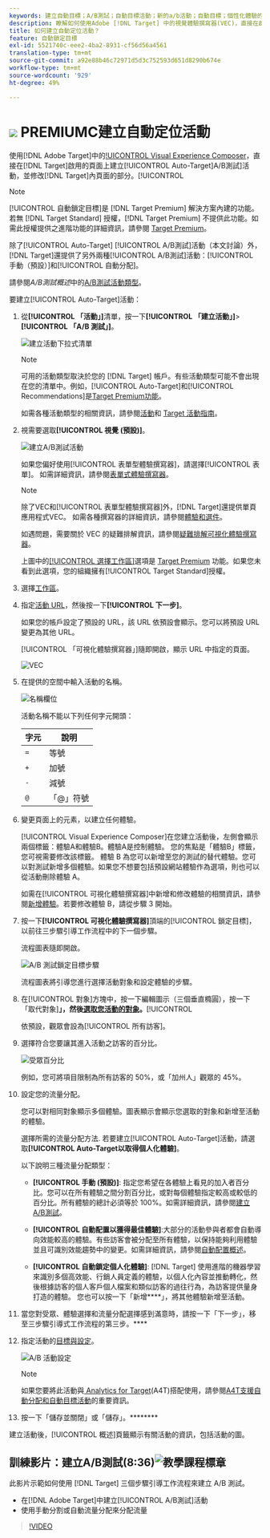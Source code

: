 ```yaml
---
keywords: 建立自動目標；A/B測試；自動目標活動；新的a/b活動；自動目標；個性化體驗的自動目標；個性化；優化
description: 瞭解如何使用Adobe [!DNL Target] 中的視覺體驗撰寫器(VEC)，直接在啟用 [!DNL Target]的頁面上建立自動目標A/B測試活動。
title: 如何建立自動定位活動？
feature: 自動鎖定目標
exl-id: 5521740c-eee2-4ba2-8931-cf56d56a4561
translation-type: tm+mt
source-git-commit: a92e88b46c72971d5d3c752593d651d8290b674e
workflow-type: tm+mt
source-wordcount: '929'
ht-degree: 49%

---
```


# ![](/help/assets/premium.png) PREMIUMC建立自動定位活動

使用[!DNL Adobe Target]中的[!UICONTROL Visual Experience Composer](VEC)，直接在[!DNL Target]啟用的頁面上建立[!UICONTROL Auto-Target]A/B測試]活動，並修改[!DNL Target]內頁面的部分。[!UICONTROL 

>[!NOTE]
>
>[!UICONTROL 自動鎖定目標]是 [!DNL Target Premium] 解決方案內建的功能。若無 [!DNL Target Standard] 授權，[!DNL Target Premium] 不提供此功能。如需此授權提供之進階功能的詳細資訊，請參閱 [Target Premium](/help/c-intro/intro.md)。
>
>除了[!UICONTROL Auto-Target] [!UICONTROL A/B測試]活動（本文討論）外，[!DNL Target]還提供了另外兩種[!UICONTROL A/B測試]活動：[!UICONTROL 手動（預設）]和[!UICONTROL 自動分配]。
>
>請參閱&#x200B;*A/B測試概述*&#x200B;中的[A/B測試活動類型](/help/c-activities/t-test-ab/test-ab.md#types)。

要建立[!UICONTROL Auto-Target]活動：

1. 從&#x200B;**[!UICONTROL 「活動」]**&#x200B;清單，按一下&#x200B;**[!UICONTROL 「建立活動」]**>**[!UICONTROL 「A/B 測試」]**。

   ![建立活動下拉式清單](/help/c-activities/t-test-ab/t-test-create-ab/assets/ab_select-new.png)

   >[!NOTE]
   >
   >可用的活動類型取決於您的 [!DNL Target] 帳戶。有些活動類型可能不會出現在您的清單中。例如，[!UICONTROL Auto-Target]和[!UICONTROL Recommendations]是[Target Premium功能](/help/c-intro/intro.md#premium)。
   >
   >如需各種活動類型的相關資訊，請參閱[活動](/help/c-activities/activities.md)和 [Target 活動指南](/help/c-activities/target-activities-guide.md)。

1. 視需要選取&#x200B;**[!UICONTROL 視覺 (預設)]**。

   ![建立A/B測試活動](/help/c-activities/t-test-ab/t-test-create-ab/assets/create-ab.png)

   如果您偏好使用[!UICONTROL 表單型體驗撰寫器]，請選擇[!UICONTROL 表單]。 如需詳細資訊，請參閱[表單式體驗撰寫器](/help/c-experiences/form-experience-composer.md)。

   >[!NOTE]
   >
   >除了VEC和[!UICONTROL 表單型體驗撰寫器]外，[!DNL Target]還提供單頁應用程式VEC。 如需各種撰寫器的詳細資訊，請參閱[體驗和選件](/help/c-experiences/experiences.md)。
   >
   >如遇問題，需要關於 VEC 的疑難排解資訊，請參閱[疑難排解可視化體驗撰寫器](/help/c-experiences/c-visual-experience-composer/r-troubleshoot-composer/troubleshoot-composer.md)。
   >
   >上圖中的[[!UICONTROL 選擇工作區]](/help/administrating-target/c-user-management/property-channel/property-channel.md)選項是 [Target Premium](/help/c-intro/intro.md) 功能。如果您未看到此選項，您的組織擁有[!UICONTROL Target Standard]授權。

1. 選擇[工作區](/help/administrating-target/c-user-management/property-channel/property-channel.md)。

1. 指定[活動 URL](/help/c-activities/t-test-ab/t-test-create-ab/ab-activity-url.md)，然後按一下&#x200B;**[!UICONTROL 下一步]**。

   如果您的帳戶設定了預設的 URL，該 URL 依預設會顯示。您可以將預設 URL 變更為其他 URL。

   [!UICONTROL 「可視化體驗撰寫器」]隨即開啟，顯示 URL 中指定的頁面。

   ![VEC](/help/c-activities/t-test-ab/t-test-create-ab/assets/vec-new.png)

1. 在提供的空間中輸入活動的名稱。

   ![名稱欄位](/help/c-activities/t-test-ab/t-test-create-ab/assets/ab_newname-new.png)

   活動名稱不能以下列任何字元開頭：

   | 字元 | 說明 |
   |--- |--- |
   | `=` | 等號 |
   | `+` | 加號 |
   | `-` | 減號 |
   | `@` | 「@」符號 |

1. 變更頁面上的元素，以建立任何體驗。

   [!UICONTROL Visual Experience Composer]在您建立活動後，左側會顯示兩個標籤：體驗A和體驗B。體驗A是控制體驗。 您的焦點是「體驗B」標籤，您可視需要修改該標籤。 體驗 B 為您可以新增至您的測試的替代體驗。您可以對測試新增多個體驗。如果您不想要包括預設網站體驗作為選項，則也可以從活動刪除體驗 A。

   如需在[!UICONTROL 可視化體驗撰寫器]中新增和修改體驗的相關資訊，請參閱[新增體驗](/help/c-activities/t-test-ab/t-test-create-ab/ab-add-experience.md)。若要修改體驗 B，請從步驟 3 開始。

1. 按一下&#x200B;**[!UICONTROL 可視化體驗撰寫器]**&#x200B;頂端的[!UICONTROL 鎖定目標]，以前往三步驟引導工作流程中的下一個步驟。

   流程圖表隨即開啟。

   ![A/B 測試鎖定目標步驟](/help/c-activities/t-test-ab/t-test-create-ab/assets/ab_flow-new.png)

   流程圖表將引導您進行選擇活動對象和設定體驗的步驟。

1. 在[!UICONTROL 對象]方塊中，按一下編輯圖示（三個垂直橢圓），按一下「取代對象&#x200B;]**」，然後[選取您活動的對象](/help/c-activities/t-test-ab/t-test-create-ab/ab-audience.md)。**[!UICONTROL 

   依預設，觀眾會設為[!UICONTROL 所有訪客]。

1. 選擇符合您要讓其進入活動之訪客的百分比。

   ![受眾百分比](/help/c-activities/t-test-ab/t-test-create-ab/assets/audperc-new.png)

   例如，您可將項目限制為所有訪客的 50%，或「加州人」觀眾的 45%。

1. 設定您的流量分配。

   您可以對相同對象顯示多個體驗。圖表顯示會顯示您選取的對象和新增至活動的體驗。

   選擇所需的流量分配方法. 若要建立[!UICONTROL Auto-Target]活動，請選取&#x200B;**[!UICONTROL Auto-Target以取得個人化體驗]**。

   以下說明三種流量分配類型：

   * **[!UICONTROL 手動 (預設)]**: 指定您希望在各體驗上看見的加入者百分比。您可以在所有體驗之間分割百分比，或對每個體驗指定較高或較低的百分比。所有體驗的總計必須等於 100%。如需詳細資訊，請參閱[建立A/B測試](/help/c-activities/t-test-ab/t-test-create-ab/test-create-ab.md)。

   * **[!UICONTROL 自動配置以獲得最佳體驗]**:大部分的活動參與者都會自動導向效能較高的體驗。有些訪客會被分配至所有體驗，以保持能夠利用體驗並且可識別效能趨勢中的變更。如需詳細資訊，請參閱[自動配置概述](/help/c-activities/automated-traffic-allocation/automated-traffic-allocation.md)。

   * **[!UICONTROL 自動鎖定個人化體驗]**: [!DNL Target] 使用進階的機器學習來識別多個高效能、行銷人員定義的體驗，以個人化內容並推動轉化，然後根據訪客的個人客戶個人檔案和類似訪客的過往行為，為訪客提供量身打造的體驗。
   您也可以按一下「新增&#x200B;****」，將其他體驗新增至活動。

1. 當您對受眾、體驗選擇和流量分配選擇感到滿意時，請按一下「下一步」，移至三步驟引導式工作流程的第三步。****

1. 指定活動的[目標與設定](/help/c-activities/t-test-ab/t-test-create-ab/ab-goals-and-settings.md)。

   ![A/B 活動設定](/help/c-activities/t-test-ab/t-test-create-ab/assets/ab_settings-new.png)

   >[!NOTE]
   >
   >如果您要將此活動與[ Analytics for Target](/help/c-integrating-target-with-mac/a4t/a4t.md)(A4T)搭配使用，請參閱[A4T支援自動分配和自動目標活動](/help/c-integrating-target-with-mac/a4t/a4t-at-aa.md)的重要資訊。

1. 按一下「儲存並關閉」或「儲存」。********

建立活動後，[!UICONTROL 概述]頁籤顯示有關活動的資訊，包括活動的圖。

## 訓練影片：建立A/B測試(8:36)![教學課程標章](/help/assets/tutorial.png)

此影片示範如何使用 [!DNL Target] 三個步驟引導工作流程來建立 A/B 測試。

* 在[!DNL Adobe Target]中建立[!UICONTROL A/B測試]活動
* 使用手動分割或自動流量分配來分配流量

>[!VIDEO](https://video.tv.adobe.com/v/17391)
